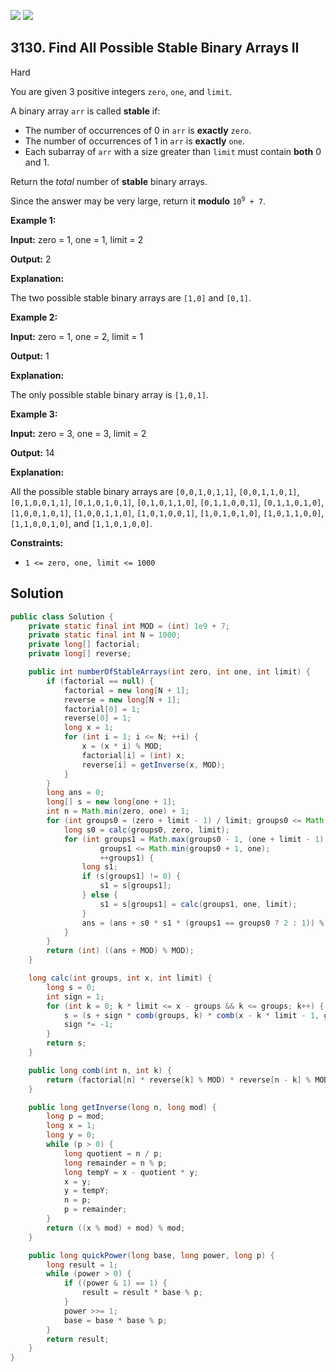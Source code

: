 [![](https://img.shields.io/github/stars/javadev/LeetCode-in-Java?label=Stars&style=flat-square)](https://github.com/javadev/LeetCode-in-Java)
[![](https://img.shields.io/github/forks/javadev/LeetCode-in-Java?label=Fork%20me%20on%20GitHub%20&style=flat-square)](https://github.com/javadev/LeetCode-in-Java/fork)

## 3130\. Find All Possible Stable Binary Arrays II

Hard

You are given 3 positive integers `zero`, `one`, and `limit`.

A binary array `arr` is called **stable** if:

*   The number of occurrences of 0 in `arr` is **exactly** `zero`.
*   The number of occurrences of 1 in `arr` is **exactly** `one`.
*   Each subarray of `arr` with a size greater than `limit` must contain **both** 0 and 1.

Return the _total_ number of **stable** binary arrays.

Since the answer may be very large, return it **modulo** <code>10<sup>9</sup> + 7</code>.

**Example 1:**

**Input:** zero = 1, one = 1, limit = 2

**Output:** 2

**Explanation:**

The two possible stable binary arrays are `[1,0]` and `[0,1]`.

**Example 2:**

**Input:** zero = 1, one = 2, limit = 1

**Output:** 1

**Explanation:**

The only possible stable binary array is `[1,0,1]`.

**Example 3:**

**Input:** zero = 3, one = 3, limit = 2

**Output:** 14

**Explanation:**

All the possible stable binary arrays are `[0,0,1,0,1,1]`, `[0,0,1,1,0,1]`, `[0,1,0,0,1,1]`, `[0,1,0,1,0,1]`, `[0,1,0,1,1,0]`, `[0,1,1,0,0,1]`, `[0,1,1,0,1,0]`, `[1,0,0,1,0,1]`, `[1,0,0,1,1,0]`, `[1,0,1,0,0,1]`, `[1,0,1,0,1,0]`, `[1,0,1,1,0,0]`, `[1,1,0,0,1,0]`, and `[1,1,0,1,0,0]`.

**Constraints:**

*   `1 <= zero, one, limit <= 1000`

## Solution

```java
public class Solution {
    private static final int MOD = (int) 1e9 + 7;
    private static final int N = 1000;
    private long[] factorial;
    private long[] reverse;

    public int numberOfStableArrays(int zero, int one, int limit) {
        if (factorial == null) {
            factorial = new long[N + 1];
            reverse = new long[N + 1];
            factorial[0] = 1;
            reverse[0] = 1;
            long x = 1;
            for (int i = 1; i <= N; ++i) {
                x = (x * i) % MOD;
                factorial[i] = (int) x;
                reverse[i] = getInverse(x, MOD);
            }
        }
        long ans = 0;
        long[] s = new long[one + 1];
        int n = Math.min(zero, one) + 1;
        for (int groups0 = (zero + limit - 1) / limit; groups0 <= Math.min(zero, n); ++groups0) {
            long s0 = calc(groups0, zero, limit);
            for (int groups1 = Math.max(groups0 - 1, (one + limit - 1) / limit);
                    groups1 <= Math.min(groups0 + 1, one);
                    ++groups1) {
                long s1;
                if (s[groups1] != 0) {
                    s1 = s[groups1];
                } else {
                    s1 = s[groups1] = calc(groups1, one, limit);
                }
                ans = (ans + s0 * s1 * (groups1 == groups0 ? 2 : 1)) % MOD;
            }
        }
        return (int) ((ans + MOD) % MOD);
    }

    long calc(int groups, int x, int limit) {
        long s = 0;
        int sign = 1;
        for (int k = 0; k * limit <= x - groups && k <= groups; k++) {
            s = (s + sign * comb(groups, k) * comb(x - k * limit - 1, groups - 1)) % MOD;
            sign *= -1;
        }
        return s;
    }

    public long comb(int n, int k) {
        return (factorial[n] * reverse[k] % MOD) * reverse[n - k] % MOD;
    }

    public long getInverse(long n, long mod) {
        long p = mod;
        long x = 1;
        long y = 0;
        while (p > 0) {
            long quotient = n / p;
            long remainder = n % p;
            long tempY = x - quotient * y;
            x = y;
            y = tempY;
            n = p;
            p = remainder;
        }
        return ((x % mod) + mod) % mod;
    }

    public long quickPower(long base, long power, long p) {
        long result = 1;
        while (power > 0) {
            if ((power & 1) == 1) {
                result = result * base % p;
            }
            power >>= 1;
            base = base * base % p;
        }
        return result;
    }
}
```